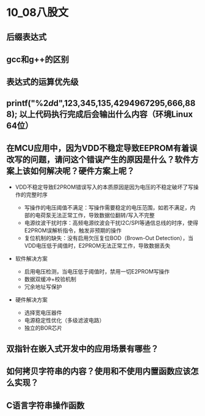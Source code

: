 # 10_08八股文

## 后缀表达式

## gcc和g++的区别

## 表达式的运算优先级

## printf("%2$d%5$d",123,345,135,4294967295,666,888); 以上代码执行完成后会输出什么内容（环境Linux 64位）

## 在MCU应用中，因为VDD不稳定导致EEPROM有着误改写的问题，请问这个错误产生的原因是什么？软件方案上该如何解决呢？硬件方案上呢？

- VDD不稳定导致E2PROM错误写入的本质原因是因为电压的不稳定破坏了写操作的完整时序
  - 写操作的电压阈值不满足：写操作需要稳定的电压范围，如若不满足，内部的电荷泵无法正常工作，导致数据位翻转/写入不完整
  - 电源纹波干扰时序：高频电源纹波会干扰I2C/SPI等通信总线的时序，使得E2PROM误解析指令，触发非预期的操作
  - 复位机制的缺失：没有启用欠压复位BOD（Brown-Out Detection），当VDD电压低于阈值时，E2PROM无法正常工作，导致数据丢失

- 软件解决方案
  - 启用电压检测，当电压低于阈值时，禁用一切E2PROM写操作
  - 数据双缓冲+校验机制
  - 冗余地址写保护

- 硬件解决方案
  - 选择宽电压器件
  - 电源稳定性优化（多级滤波电路）
  - 独立的BOR芯片

## 双指针在嵌入式开发中的应用场景有哪些？

## 如何拷贝字符串的内容？使用和不使用内置函数应该怎么实现？

## C语言字符串操作函数
